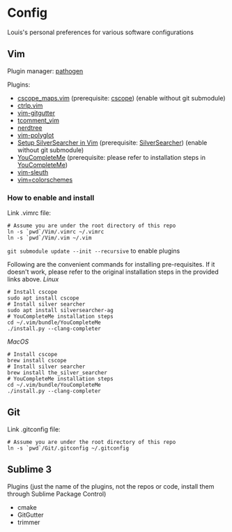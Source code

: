 # Config
Louis's personal preferences for various software configurations

## Vim
Plugin manager: [pathogen](https://github.com/tpope/vim-pathogen)

Plugins:
* [cscope_maps.vim](http://cscope.sourceforge.net/cscope_maps.vim) (prerequisite: [cscope](http://cscope.sourceforge.net/)) (enable without git submodule)
* [ctrlp.vim](https://github.com/kien/ctrlp.vim)
* [vim-gitgutter](https://github.com/airblade/vim-gitgutter)
* [tcomment_vim](https://github.com/tomtom/tcomment_vim)
* [nerdtree](https://github.com/scrooloose/nerdtree)
* [vim-polyglot](https://github.com/sheerun/vim-polyglot)
* [Setup SilverSearcher in Vim](https://robots.thoughtbot.com/faster-grepping-in-vim) (prerequisite: [SilverSearcher](https://github.com/ggreer/the_silver_searcher)) (enable without git submodule)
* [YouCompleteMe](https://github.com/Valloric/YouCompleteMe) (prerequisite: please refer to installation steps in [YouCompleteMe](https://github.com/Valloric/YouCompleteMe))
* [vim-sleuth](https://github.com/tpope/vim-sleuth)
* [vim=colorschemes](https://github.com/flazz/vim-colorschemes.git)

### How to enable and install

Link .vimrc file:
```
# Assume you are under the root directory of this repo
ln -s `pwd`/Vim/.vimrc ~/.vimrc
ln -s `pwd`/Vim/.vim ~/.vim
```

`git submodule update --init --recursive` to enable plugins

Following are the convenient commands for installing pre-requisites. If it doesn't work, please refer to the original installation steps in the provided links above.
*Linux*
```
# Install cscope
sudo apt install cscope
# Install silver searcher
sudo apt install silversearcher-ag
# YouCompleteMe installation steps
cd ~/.vim/bundle/YouCompleteMe
./install.py --clang-completer
```
*MacOS*
```
# Install cscope
brew install cscope
# Install silver searcher
brew install the_silver_searcher
# YouCompleteMe installation steps
cd ~/.vim/bundle/YouCompleteMe
./install.py --clang-completer
```

## Git
Link .gitconfig file:
```
# Assume you are under the root directory of this repo
ln -s `pwd`/Git/.gitconfig ~/.gitconfig
```

## Sublime 3 
Plugins (just the name of the plugins, not the repos or code, install them through Sublime Package Control)
* cmake
* GitGutter
* trimmer

